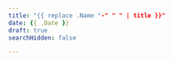 ```yaml
---
title: "{{ replace .Name "-" " " | title }}"
date: {{ .Date }}
draft: true
searchHidden: false

---
```

